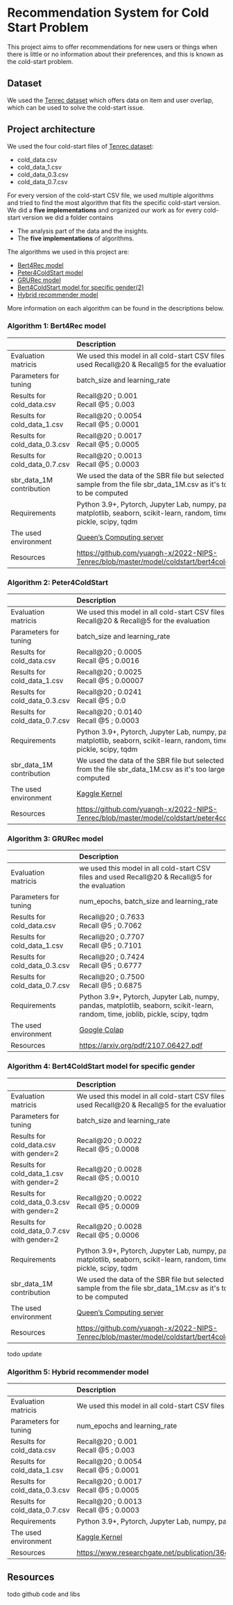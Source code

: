 
# Recommendation System​ for Cold Start Problem ​
This project aims to offer recommendations for new users
or things when there is little or no information about their preferences, and this is known as the cold-start problem.

## Dataset
We used the [Tenrec dataset](https://static.qblv.qq.com/qblv/h5/algo-frontend/tenrec_dataset.html) which offers data on item and user overlap, which can be used to solve the cold-start issue.

## Project architecture
We used the four cold-start files of [Tenrec dataset](https://static.qblv.qq.com/qblv/h5/algo-frontend/tenrec_dataset.html):
- cold_data.csv
- cold_data_1.csv
- cold_data_0.3.csv
- cold_data_0.7.csv

For every version of the cold-start CSV file, we used multiple algorithms and tried to find the most algorithm that fits the specific cold-start version.
We did a **five implementations** and organized our work as for every cold-start version we did a folder contains 
- The analysis part of the data and the insights.
- The **five implementations** of algorithms.

The algorithms we used in this project are:
- [Bert4Rec model](#algorithm-1-bert4rec-model)
- [Peter4ColdStart model](#algorithm-2-peter4coldstart)
- [GRURec model](#algorithm-3-grurec-model)
- [Bert4ColdStart model for specific gender(2)](algorithm-4-bert4coldstart-model-for-specific-gender)
- [Hybrid recommender model](#algorithm-5-hybrid-recommender-model)

More information on each algorithm can be found in the descriptions below.

### Algorithm 1: Bert4Rec model
| |Description |
|:-----------|:----------|
|Evaluation matricis| We used this model in all cold-start CSV files and used Recall@20 & Recall@5​ for the evaluation|
|Parameters for tuning |batch_size and learning_rate​|
|Results for cold_data.csv|Recall@20​ ; ​0.001 <br /> Recall @5 ; 0.003
|Results for cold_data_1.csv|Recall@20​ ; ​0.0054 <br /> Recall @5 ; 0.0001|
|Results for cold_data_0.3.csv|Recall@20​ ; ​0.0017 <br /> Recall @5 ; 0.0005|
|Results for cold_data_0.7.csv|Recall@20​ ; ​0.0013 <br /> Recall @5 ; 0.0003|
|sbr_data_1M contribution |We used the data of the SBR file but selected a sample from the file sbr_data_1M.csv as it's too large to be computed|
|Requirements|Python 3.9+, Pytorch, Jupyter Lab, numpy, pandas, matplotlib, seaborn, scikit-learn, random, time, joblib, pickle, scipy, tqdm|
|The used environment|[Queen’s Computing server](https://lobot.caslab.queensu.ca)|
|Resources|https://github.com/yuangh-x/2022-NIPS-Tenrec/blob/master/model/coldstart/bert4coldstart.py |

### Algorithm 2: Peter4ColdStart
| |Description |
|:-----------|:----------|
|Evaluation matricis| We used this model in all cold-start CSV files and used Recall@20 & Recall@5​ for the evaluation|
|Parameters for tuning |batch_size and learning_rate​|
|Results for cold_data.csv|Recall@20​ ; ​0.0005 <br /> Recall @5 ; 0.0016
|Results for cold_data_1.csv|Recall@20​ ; ​0.0025 <br /> Recall @5 ; 0.00007|
|Results for cold_data_0.3.csv|Recall@20​ ; ​0.0241 <br /> Recall @5 ; 0.0|
|Results for cold_data_0.7.csv|Recall@20​ ; ​0.0140 <br /> Recall @5 ; 0.0003|
|Requirements|Python 3.9+, Pytorch, Jupyter Lab, numpy, pandas, matplotlib, seaborn, scikit-learn, random, time, joblib, pickle, scipy, tqdm|
|sbr_data_1M contribution |We used the data of the SBR file but selected a sample from the file sbr_data_1M.csv as it's too large to be computed|
|The used environment|[Kaggle Kernel](https://www.kaggle.com/)|
|Resources|https://github.com/yuangh-x/2022-NIPS-Tenrec/blob/master/model/coldstart/peter4coldstart.py |

### Algorithm 3: GRURec model
| |Description |
|:-----------|:----------|
|Evaluation matricis|we used this model in all cold-start CSV files and used Recall@20 & Recall@5​ for the evaluation|
|Parameters for tuning |num_epochs, batch_size and learning_rate​|
|Results for cold_data.csv|Recall@20​ ; ​0.7633 <br /> Recall @5 ; 0.7062
|Results for cold_data_1.csv|Recall@20​ ; ​0.7707 <br /> Recall @5 ; 0.7101|
|Results for cold_data_0.3.csv|Recall@20​ ; ​0.7424 <br /> Recall @5 ; 0.6777|
|Results for cold_data_0.7.csv|Recall@20​ ; ​0.7500 <br /> Recall @5 ; 0.6875|
|Requirements|Python 3.9+, Pytorch, Jupyter Lab, numpy, pandas, matplotlib, seaborn, scikit-learn, random, time, joblib, pickle, scipy, tqdm|
|The used environment|[Google Colap](https://colab.research.google.com/?utm_source=scs-index)|
|Resources|https://arxiv.org/pdf/2107.06427.pdf|

### Algorithm 4: Bert4ColdStart model for specific gender
| |Description |
|:-----------|:----------|
|Evaluation matricis| We used this model in all cold-start CSV files and used Recall@20 & Recall@5​ for the evaluation|
|Parameters for tuning |batch_size and learning_rate​|
|Results for cold_data.csv with gender=2|Recall@20​ ; ​0.0022 <br /> Recall @5 ; 0.0008
|Results for cold_data_1.csv with gender=2|Recall@20​ ; ​0.0028 <br /> Recall @5 ; 0.0010|
|Results for cold_data_0.3.csv with gender=2|Recall@20​ ; ​0.0022 <br /> Recall @5 ; 0.0009|
|Results for cold_data_0.7.csv with gender=2|Recall@20​ ; ​0.0028 <br /> Recall @5 ; 0.0006|
|Requirements|Python 3.9+, Pytorch, Jupyter Lab, numpy, pandas, matplotlib, seaborn, scikit-learn, random, time, joblib, pickle, scipy, tqdm|
|sbr_data_1M contribution |We used the data of the SBR file but selected a sample from the file sbr_data_1M.csv as it's too large to be computed|
|The used environment|[Queen’s Computing server](https://lobot.caslab.queensu.ca)|
|Resources|https://github.com/yuangh-x/2022-NIPS-Tenrec/blob/master/model/coldstart/bert4coldstart.py |

todo update
### Algorithm 5: Hybrid recommender model
| |Description |
|:-----------|:----------|
|Evaluation matricis| We used this model in all cold-start CSV files and used Recall@20 & Recall@5​ for the evaluation|
|Parameters for tuning |num_epochs and learning_rate​|
|Results for cold_data.csv|Recall@20​ ; ​0.001 <br /> Recall @5 ; 0.003
|Results for cold_data_1.csv|Recall@20​ ; ​0.0054 <br /> Recall @5 ; 0.0001|
|Results for cold_data_0.3.csv|Recall@20​ ; ​0.0017 <br /> Recall @5 ; 0.0005|
|Results for cold_data_0.7.csv|Recall@20​ ; ​0.0013 <br /> Recall @5 ; 0.0003|
|Requirements|Python 3.9+, Pytorch, Jupyter Lab, numpy, pandas, matplotlib, seaborn, scikit-learn, random, time, joblib, pickle, scipy, tqdm|
|The used environment|[Kaggle Kernel](https://www.kaggle.com/)|
|Resources|https://www.researchgate.net/publication/364357987_HYBRID_RECOMMENDATION_SYSTEM_TO_SOLVE_COLD_START_PROBLEM |


## Resources

todo github code and libs
